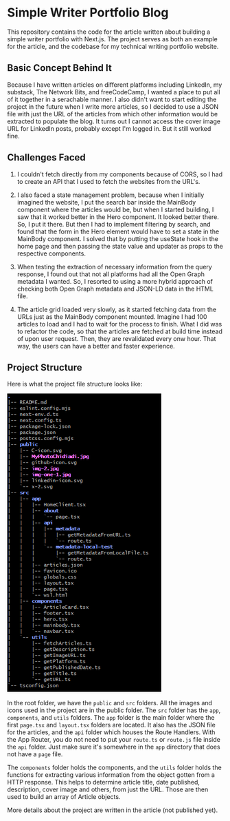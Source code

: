 # Simple Writer Portfolio Blog

This repository contains the code for the article written about building a simple writer portfolio with Next.js. The project serves as both an example for the article, and the codebase for my technical writing portfolio website.

## Basic Concept Behind It

Because I have written articles on different platforms including LinkedIn, my substack, The Network Bits, and  freeCodeCamp, I wanted a place to put all of it together in a serachable manner. I also didn't want to start editing the project in the future when I write more articles, so I decided to use a JSON file with just the URL of the articles from which other information would be extracted to populate the blog. It turns out I cannot access the cover image URL for LinkedIn posts, probably except I'm logged in. But it still worked fine.

## Challenges Faced

1. I couldn't fetch directly from my components because of CORS, so I had to create an API that I used to fetch the websites from the URL's.

2. I also faced a state management problem, because when I initially imagined the website, I put the search bar inside the MainBody component where the articles would be, but when I started building, I saw that it worked better in the Hero component. It looked better there. So, I put it there. But then I had to implement filtering by search, and found that the form in the Hero element would have to set a state in the MainBody component. I solved that by putting the useState hook in the home page and then passing the state value and updater as props to the respective components. 

3. When testing the extraction of necessary information from the query response, I found out that not all platforms had all the Open Graph metadata I wanted. So, I resorted to using a more hybrid approach of checking both Open Graph metadata and JSON-LD data in the HTML file.

4. The article grid loaded very slowly, as it started fetching data from the URLs just as the MainBody component mounted. Imagine I had 100 articles to load and I had to wait for the process to finish. What I did was to refactor the code, so that the articles are fetched at build time instead of upon user request. Then, they are revalidated every onw hour. That way, the users can have a better and faster experience.

## Project Structure

Here is what the project file structure looks like:

![Project File Structure](file-structure.png)

In the root folder, we have the `public` and `src` folders. All the images and icons used in the project are in the public folder. The `src` folder has the `app`, `components`, and `utils` folders. The `app` folder is the main folder where the first `page.tsx` and `layout.tsx` folders are located. It also has the JSON file for the articles, and the `api` folder which houses the Route Handlers. With the App Router, you do not need to put your `route.ts` or `route.js` file inside the `api` folder. Just make sure it's somewhere in the `app` directory that does not have a `page` file.

The `components` folder holds the components, and the `utils` folder holds the functions for extracting various information from the object gotten from a HTTP response. This helps to determine article title, date published, description, cover image and others, from just the URL. Those are then used to build an array of Article objects.

More details about the project are written in the article (not published yet).